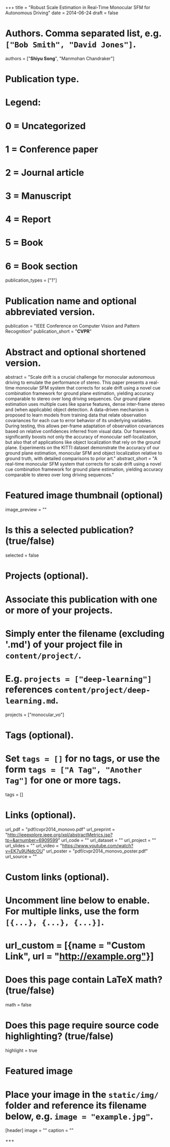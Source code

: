 +++
title = "Robust Scale Estimation in Real-Time Monocular SFM for Autonomous Driving"
date = 2014-06-24
draft = false

# Authors. Comma separated list, e.g. `["Bob Smith", "David Jones"]`.
authors = ["**Shiyu Song**", "Manmohan Chandraker"]

# Publication type.
# Legend:
# 0 = Uncategorized
# 1 = Conference paper
# 2 = Journal article
# 3 = Manuscript
# 4 = Report
# 5 = Book
# 6 = Book section
publication_types = ["1"]

# Publication name and optional abbreviated version.
publication = "IEEE Conference on Computer Vision and Pattern Recognition"
publication_short = "**CVPR**"

# Abstract and optional shortened version.
abstract = "Scale drift is a crucial challenge for monocular autonomous driving to emulate the performance of stereo. This paper presents a real-time monocular SFM system that corrects for scale drift using a novel cue combination framework for ground plane estimation, yielding accuracy comparable to stereo over long driving sequences. Our ground plane estimation uses multiple cues like sparse features, dense inter-frame stereo and (when applicable) object detection. A data-driven mechanism is proposed to learn models from training data that relate observation covariances for each cue to error behavior of its underlying variables. During testing, this allows per-frame adaptation of observation covariances based on relative confidences inferred from visual data. Our framework significantly boosts not only the accuracy of monocular self-localization, but also that of applications like object localization that rely on the ground plane. Experiments on the KITTI dataset demonstrate the accuracy of our ground plane estimation, monocular SFM and object localization relative to ground truth, with detailed comparisons to prior art."
abstract_short = "A real-time monocular SFM system that corrects for scale drift using a novel cue combination framework for ground plane estimation, yielding accuracy comparable to stereo over long driving sequences."

# Featured image thumbnail (optional)
image_preview = ""

# Is this a selected publication? (true/false)
selected = false

# Projects (optional).
#   Associate this publication with one or more of your projects.
#   Simply enter the filename (excluding '.md') of your project file in `content/project/`.
#   E.g. `projects = ["deep-learning"]` references `content/project/deep-learning.md`.
projects = ["monocular_vo"]

# Tags (optional).
#   Set `tags = []` for no tags, or use the form `tags = ["A Tag", "Another Tag"]` for one or more tags.
tags = []

# Links (optional).
url_pdf = "pdf/cvpr2014_monovo.pdf"
url_preprint = "http://ieeexplore.ieee.org/xpl/abstractMetrics.jsp?tp=&arnumber=6909599"
url_code = ""
url_dataset = ""
url_project = ""
url_slides = ""
url_video = "https://www.youtube.com/watch?v=EK7u9UNdcOU"
url_poster = "pdf/cvpr2014_monovo_poster.pdf"
url_source = ""

# Custom links (optional).
#   Uncomment line below to enable. For multiple links, use the form `[{...}, {...}, {...}]`.
# url_custom = [{name = "Custom Link", url = "http://example.org"}]

# Does this page contain LaTeX math? (true/false)
math = false

# Does this page require source code highlighting? (true/false)
highlight = true

# Featured image
# Place your image in the `static/img/` folder and reference its filename below, e.g. `image = "example.jpg"`.
[header]
image = ""
caption = ""

+++

